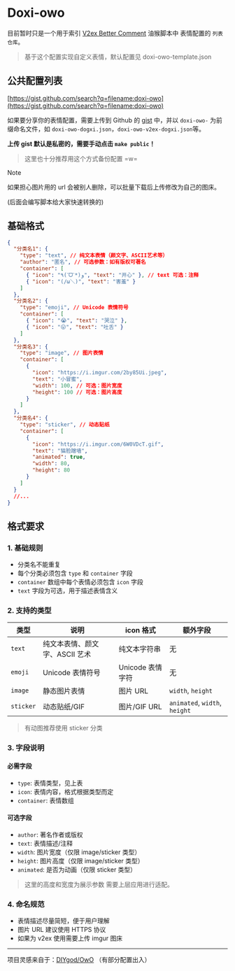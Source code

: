 # Doxi-owo

目前暂时只是一个用于索引 [V2ex Better Comment]() 油猴脚本中 表情配置的 `列表仓库`。

> 基于这个配置实现自定义表情，默认配置见 doxi-owo-template.json

## 公共配置列表

[https://gist.github.com/search?q=filename:doxi-owo](https://gist.github.com/search?q=filename:doxi-owo)

如果要分享你的表情配置，需要上传到 Github 的 [gist](https://gist.github.com/) 中，并以 `doxi-owo-` 为前缀命名文件，如 `doxi-owo-dogxi.json`，`doxi-owo-v2ex-dogxi.json`等。

**上传 gist 默认是私密的，需要手动点击 `make public`！**

> 这里也十分推荐用这个方式备份配置 =w=

> [!NOTE]
>
> 如果担心图片用的 url 会被别人删除，可以批量下载后上传修改为自己的图床。
>
> (后面会编写脚本给大家快速转换的)

## 基础格式

```json
{
  "分类名1": {
    "type": "text", // 纯文本表情（颜文字、ASCII艺术等）
    "author": "匿名", // 可选参数：如有版权可著名
    "container": [
      { "icon": "٩(ˊᗜˋ*)و", "text": "开心" }, // text 可选：注释
      { "icon": "(/ω＼)", "text": "害羞" }
    ]
  },
  "分类名2": {
    "type": "emoji", // Unicode 表情符号
    "container": [
      { "icon": "😭", "text": "哭泣" },
      { "icon": "😛", "text": "吐舌" }
    ]
  },
  "分类名3": {
    "type": "image", // 图片表情
    "container": [
      {
        "icon": "https://i.imgur.com/2by85Ui.jpeg",
        "text": "小冒蜜",
        "width": 100, // 可选：图片宽度
        "height": 100 // 可选：图片高度
      }
    ]
  },
  "分类名4": {
    "type": "sticker", // 动态贴纸
    "container": [
      {
        "icon": "https://i.imgur.com/6W0VDcT.gif",
        "text": "猫脸蹭墙",
        "animated": true,
        "width": 80,
        "height": 80
      }
    ]
  }
  //...
}
```

## 格式要求

### 1. 基础规则

- 分类名不能重复
- 每个分类必须包含 `type` 和 `container` 字段
- `container` 数组中每个表情必须包含 `icon` 字段
- `text` 字段为可选，用于描述表情含义

### 2. 支持的类型

| 类型      | 说明                           | icon 格式        | 额外字段                      |
| --------- | ------------------------------ | ---------------- | ----------------------------- |
| `text`    | 纯文本表情、颜文字、ASCII 艺术 | 纯文本字符串     | 无                            |
| `emoji`   | Unicode 表情符号               | Unicode 表情字符 | 无                            |
| `image`   | 静态图片表情                   | 图片 URL         | `width`, `height`             |
| `sticker` | 动态贴纸/GIF                   | 图片/GIF URL     | `animated`, `width`, `height` |

> 有动图推荐使用 sticker 分类

### 3. 字段说明

#### 必需字段

- `type`: 表情类型，见上表
- `icon`: 表情内容，格式根据类型而定
- `container`: 表情数组

#### 可选字段

- `author`: 著名作者或版权
- `text`: 表情描述/注释
- `width`: 图片宽度（仅限 image/sticker 类型）
- `height`: 图片高度（仅限 image/sticker 类型）
- `animated`: 是否为动画（仅限 sticker 类型）

> 这里的高度和宽度为展示参数 需要上层应用进行适配。

### 4. 命名规范

- 表情描述尽量简短，便于用户理解
- 图片 URL 建议使用 HTTPS 协议
- 如果为 v2ex 使用需要上传 imgur 图床

---

项目灵感来自于：[DIYgod/OwO](https://github.com/DIYgod/OwO)
（有部分配置出入）
